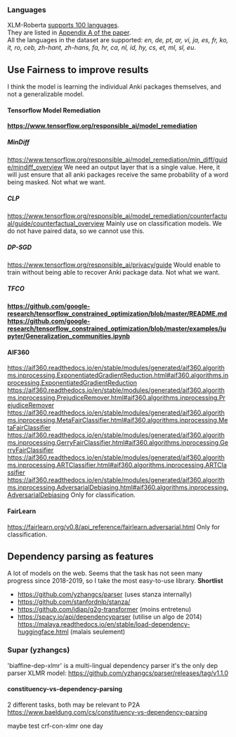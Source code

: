 

### Languages
XLM-Roberta [supports 100 languages](https://huggingface.co/xlm-roberta-large).  
They are listed in [Appendix A of the paper](https://arxiv.org/pdf/1911.02116.pdf).  
All the languages in the dataset are supported:
_en, de, pt, ar, vi, ja, es, fr, ko, it, ro, ceb, zh-hant, zh-hans, fa, hr, ca, nl, id, hy, cs, et, ml, sl, eu_.

## Use Fairness to improve results
I think the model is learning the individual Anki packages themselves, and not a generalizable model.

#### Tensorflow Model Remediation
**https://www.tensorflow.org/responsible_ai/model_remediation**
##### MinDiff
https://www.tensorflow.org/responsible_ai/model_remediation/min_diff/guide/mindiff_overview
We need an output layer that is a single value. Here, it will just ensure that all anki packages
receive the same probability of a word being masked. Not what we want.
##### CLP
https://www.tensorflow.org/responsible_ai/model_remediation/counterfactual/guide/counterfactual_overview
Mainly use on classification models. We do not have paired data, so we cannot use this.
##### DP-SGD
https://www.tensorflow.org/responsible_ai/privacy/guide
Would enable to train without being able to recover Anki package data. Not what we want.

##### TFCO
**https://github.com/google-research/tensorflow_constrained_optimization/blob/master/README.md**
**https://github.com/google-research/tensorflow_constrained_optimization/blob/master/examples/jupyter/Generalization_communities.ipynb**

#### AIF360
https://aif360.readthedocs.io/en/stable/modules/generated/aif360.algorithms.inprocessing.ExponentiatedGradientReduction.html#aif360.algorithms.inprocessing.ExponentiatedGradientReduction
https://aif360.readthedocs.io/en/stable/modules/generated/aif360.algorithms.inprocessing.PrejudiceRemover.html#aif360.algorithms.inprocessing.PrejudiceRemover
https://aif360.readthedocs.io/en/stable/modules/generated/aif360.algorithms.inprocessing.MetaFairClassifier.html#aif360.algorithms.inprocessing.MetaFairClassifier
https://aif360.readthedocs.io/en/stable/modules/generated/aif360.algorithms.inprocessing.GerryFairClassifier.html#aif360.algorithms.inprocessing.GerryFairClassifier
https://aif360.readthedocs.io/en/stable/modules/generated/aif360.algorithms.inprocessing.ARTClassifier.html#aif360.algorithms.inprocessing.ARTClassifier
https://aif360.readthedocs.io/en/stable/modules/generated/aif360.algorithms.inprocessing.AdversarialDebiasing.html#aif360.algorithms.inprocessing.AdversarialDebiasing
Only for classification.

#### FairLearn
https://fairlearn.org/v0.8/api_reference/fairlearn.adversarial.html
Only for classification.

## Dependency parsing as features
A lot of models on the web. Seems that the task has not seen many progress since 2018-2019, so I take the most easy-to-use library.
**Shortlist**
- https://github.com/yzhangcs/parser (uses stanza internally)
- https://github.com/stanfordnlp/stanza/
- https://github.com/idiap/g2g-transformer (moins entretenu)
- https://spacy.io/api/dependencyparser (utilise un algo de 2014)
https://malaya.readthedocs.io/en/stable/load-dependency-huggingface.html (malais seulement)

### Supar (yzhangcs)
'biaffine-dep-xlmr' is a multi-lingual dependency parser
it's the only dep parser XLMR model: https://github.com/yzhangcs/parser/releases/tag/v1.1.0

#### constituency-vs-dependency-parsing
2 different tasks, both may be relevant to P2A
https://www.baeldung.com/cs/constituency-vs-dependency-parsing

maybe test crf-con-xlmr one day
